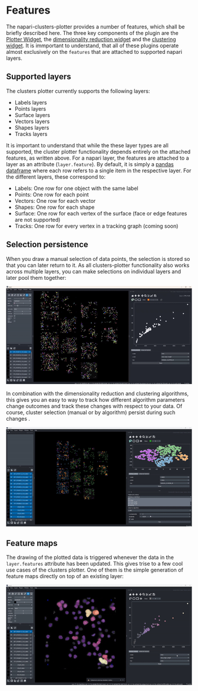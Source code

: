 # Features

The napari-clusters-plotter provides a number of features, which shall be briefly described here. The three key components of the plugin are the [Plotter Widget](widget:plotter), the [dimensionality reduction widget](widget:dimensionality_reduction) and the [clustering widget](widget:clustering). It is immportant to understand, that all of these plugins operate almost exclusively on the `features` that are attached to supported napari layers.

## Supported layers

The clusters plotter currently supports the following layers:

- Labels layers
- Points layers
- Surface layers
- Vectors layers
- Shapes layers
- Tracks layers


It is important to understand that while the these layer types are all supported, the cluster plotter functionality depends entirely on the attached features, as written above. For a napari layer, the features are attached to a layer as an attribute (`layer.feature`). By default, it is simply a [pandas dataframe](https://pandas.pydata.org/pandas-docs/stable/reference/api/pandas.DataFrame.html) where each row refers to a single item in the respective layer. For the different layers, these correspond to:

- Labels: One row for one object with the same label
- Points: One row for each point
- Vectors: One row for each vector
- Shapes: One row for each shape
- Surface: One row for each vertex of the surface (face or edge features are not supported)
- Tracks: One row for every vertex in a tracking graph (coming soon)

## Selection persistence

When you draw a manual selection of data points, the selection is stored so that you can later return to it. As all clusters-plotter functionality also works across multiple layers, you can make selections on individual layers and later pool them together:

![Persistence of selected features](./imgs/features_immediacy2.gif)

In combination with the dimensionality reduction and clustering algorithms, this gives you an easy to way to track how different algorithm parameters change outcomes and track these changes with respect to your data. Of course, cluster selection (manual or by algorithm) persist during such changes .

![Cluster persistence during algorithm change](./imgs/feature_immediacy3.gif)

## Feature maps

The drawing of the plotted data is triggered whenever the data in the `layer.features` attribute has been updated. This gives trise to a few cool use cases of the clusters plotter. One of them is the simple generation of feature maps directly on top of an existing layer:

![Feature map generation](./imgs/features_immediacy1.gif)
